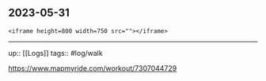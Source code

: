 ## 2023-05-31


`<iframe height=800 width=750 src=""></iframe>`

---

up:: [[Logs]]
tags:: #log/walk 

https://www.mapmyride.com/workout/7307044729